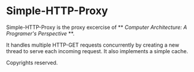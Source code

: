 # Simple-HTTP-Proxy

Simple-HTTP-Proxy is the proxy excercise of ** *Computer Architecture: A Programer's Perspective* **.

It handles multiple HTTP-GET requests concurrently by creating a new thread to serve each incoming request. It also implements a simple cache.

Copyrights reserved.
